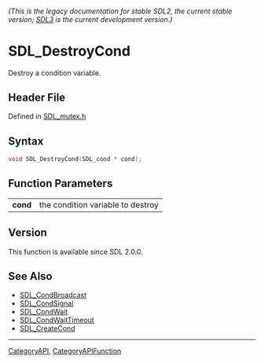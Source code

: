 ###### (This is the legacy documentation for stable SDL2, the current stable version; [SDL3](https://wiki.libsdl.org/SDL3/) is the current development version.)
# SDL_DestroyCond

Destroy a condition variable.

## Header File

Defined in [SDL_mutex.h](https://github.com/libsdl-org/SDL/blob/SDL2/include/SDL_mutex.h)

## Syntax

```c
void SDL_DestroyCond(SDL_cond * cond);

```

## Function Parameters

|              |                                   |
| ------------ | --------------------------------- |
| **cond**     | the condition variable to destroy |

## Version

This function is available since SDL 2.0.0.

## See Also

- [SDL_CondBroadcast](SDL_CondBroadcast)
- [SDL_CondSignal](SDL_CondSignal)
- [SDL_CondWait](SDL_CondWait)
- [SDL_CondWaitTimeout](SDL_CondWaitTimeout)
- [SDL_CreateCond](SDL_CreateCond)

----
[CategoryAPI](CategoryAPI), [CategoryAPIFunction](CategoryAPIFunction)

